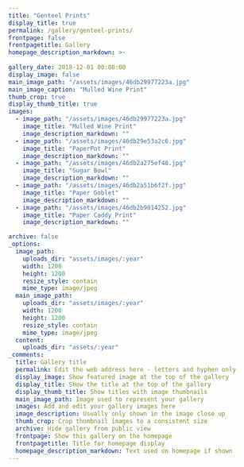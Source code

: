 ```yaml
---
title: "Genteel Prints"
display_title: true
permalink: /gallery/genteel-prints/
frontpage: false
frontpagetitle: Gallery
homepage_description_markdown: >-
  
gallery_date: 2018-12-01 00:00:00
display_image: false
main_image_path: "/assets/images/46db29977223a.jpg"
main_image_caption: "Mulled Wine Print"
thumb_crop: true
display_thumb_title: true
images:
  - image_path: "/assets/images/46db29977223a.jpg"
    image_title: "Mulled Wine Print"
    image_description_markdown: ""
  - image_path: "/assets/images/46db29e53a2c6.jpg"
    image_title: "PaperPot Print"
    image_description_markdown: ""
  - image_path: "/assets/images/46db2a275ef48.jpg"
    image_title: "Sugar Bowl"
    image_description_markdown: ""
  - image_path: "/assets/images/46db2a51b6f2f.jpg"
    image_title: "Paper Goblet"
    image_description_markdown: ""
  - image_path: "/assets/images/46db2b9014252.jpg"
    image_title: "Paper Caddy Print"
    image_description_markdown: ""

archive: false
_options:
  image_path:
    uploads_dir: "assets/images/:year"
    width: 1200
    height: 1200
    resize_style: contain
    mime_type: image/jpeg
  main_image_path:
    uploads_dir: "assets/images/:year"
    width: 1200
    height: 1200
    resize_style: contain
    mime_type: image/jpeg
  content:
    uploads_dir: "assets/:year"
_comments:
  title: Gallery title
  permalink: Edit the web address here - letters and hyphen only
  display_image: Show featured image at the top of the gallery
  display_title: Show the title at the top of the gallery
  display_thumb_title: Show titles with image thumbnails 
  main_image_path: Image used to represent your gallery
  images: Add and edit your gallery images here
  image_description: Usually only shown in the image close up
  thumb_crop: Crop thumbnail images to a consistent size
  archive: Hide gallery from public view
  frontpage: Show this gallery on the homepage
  frontpagetitle: Title for homepage display
  homepage_description_markdown: Text used on homepage if shown
---
```


